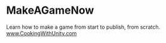 MakeAGameNow
============

Learn how to make a game from start to publish, from scratch.  www.CookingWithUnity.com
